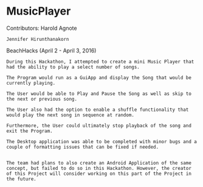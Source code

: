 # MusicPlayer

Contributors:
	Harold Agnote
	
	Jennifer Hirunthanakorn

BeachHacks  (April 2 - April 3, 2016)

	During this Hackathon, I attempted to create a mini Music Player that had the ability to play a select number of songs.

	The Program would run as a GuiApp and display the Song that would be currently playing.

	The User would be able to Play and Pause the Song as well as skip to the next or previous song.

	The User also had the option to enable a shuffle functionality that would play the next song in sequence at random.

	Furthermore, the User could ultimately stop playback of the song and exit the Program.

	The Desktop application was able to be completed with minor bugs and a couple of formatting issues that can be fixed if needed.


	The team had plans to also create an Android Application of the same concept, but failed to do so in this Hackathon. However, the creator of this Project will consider working on this part of the Project in the future.
